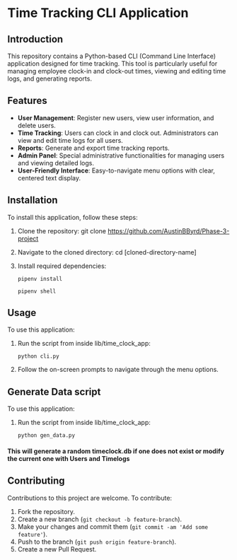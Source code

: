 # Time Tracking CLI Application

## Introduction
This repository contains a Python-based CLI (Command Line Interface) application designed for time tracking. This tool is particularly useful for managing employee clock-in and clock-out times, viewing and editing time logs, and generating reports.

## Features
- **User Management**: Register new users, view user information, and delete users.
- **Time Tracking**: Users can clock in and clock out. Administrators can view and edit time logs for all users.
- **Reports**: Generate and export time tracking reports.
- **Admin Panel**: Special administrative functionalities for managing users and viewing detailed logs.
- **User-Friendly Interface**: Easy-to-navigate menu options with clear, centered text display.

## Installation
To install this application, follow these steps:

1. Clone the repository:
  git clone https://github.com/AustinBByrd/Phase-3-project

3. Navigate to the cloned directory:
   cd [cloned-directory-name]
   
3. Install required dependencies:
   
   `pipenv install`

   `pipenv shell`
   
## Usage
To use this application:

1. Run the script from inside lib/time_clock_app:

   `python cli.py`
   
3. Follow the on-screen prompts to navigate through the menu options.

## Generate Data script
To use this application:

1. Run the script from inside lib/time_clock_app:

    `python gen_data.py`

#### This will generate a random timeclock.db if one does not exist or modify the current one with Users and Timelogs
   

## Contributing
Contributions to this project are welcome. To contribute:

1. Fork the repository.
2. Create a new branch (`git checkout -b feature-branch`).
3. Make your changes and commit them (`git commit -am 'Add some feature'`).
4. Push to the branch (`git push origin feature-branch`).
5. Create a new Pull Request.

